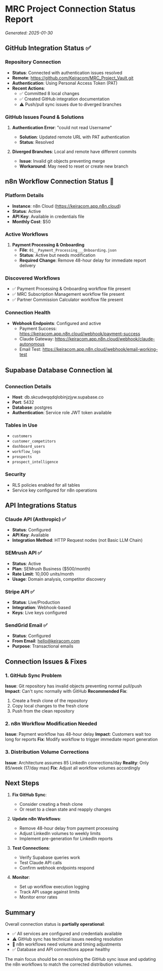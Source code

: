 # MRC Project Connection Status Report
*Generated: 2025-01-30*

## GitHub Integration Status ✅

### Repository Connection
- **Status**: Connected with authentication issues resolved
- **Remote**: https://github.com/Keiracom/MRC_Project_Vault.git
- **Authentication**: Using Personal Access Token (PAT)
- **Recent Actions**:
  - ✅ Committed 8 local changes
  - ✅ Created GitHub integration documentation
  - ⚠️ Push/pull sync issues due to diverged branches

### GitHub Issues Found & Solutions
1. **Authentication Error**: "could not read Username"
   - **Solution**: Updated remote URL with PAT authentication
   - **Status**: Resolved

2. **Diverged Branches**: Local and remote have different commits
   - **Issue**: Invalid git objects preventing merge
   - **Workaround**: May need to reset or create new branch

## n8n Workflow Connection Status 🔄

### Platform Details
- **Instance**: n8n Cloud (https://keiracom.app.n8n.cloud)
- **Status**: Active
- **API Key**: Available in credentials file
- **Monthly Cost**: $50

### Active Workflows
1. **Payment Processing & Onboarding**
   - **File**: `01__Payment_Processing___Onboarding.json`
   - **Status**: Active but needs modification
   - **Required Change**: Remove 48-hour delay for immediate report delivery

### Discovered Workflows
- ✅ Payment Processing & Onboarding workflow file present
- ✅ MRC Subscription Management workflow file present
- ✅ Partner Commission Calculator workflow file present

### Connection Health
- **Webhook Endpoints**: Configured and active
  - Payment Success: https://keiracom.app.n8n.cloud/webhook/payment-success
  - Claude Gateway: https://keiracom.app.n8n.cloud/webhook/claude-autonomous
  - Email Test: https://keiracom.app.n8n.cloud/webhook/email-working-test

## Supabase Database Connection 📊

### Connection Details
- **Host**: db.skcudwqqdqlobinjzjyw.supabase.co
- **Port**: 5432
- **Database**: postgres
- **Authentication**: Service role JWT token available

### Tables in Use
- `customers`
- `customer_competitors`
- `dashboard_users`
- `workflow_logs`
- `prospects`
- `prospect_intelligence`

### Security
- RLS policies enabled for all tables
- Service key configured for n8n operations

## API Integrations Status

### Claude API (Anthropic) ✅
- **Status**: Configured
- **API Key**: Available
- **Integration Method**: HTTP Request nodes (not Basic LLM Chain)

### SEMrush API ✅
- **Status**: Active
- **Plan**: SEMrush Business ($500/month)
- **Rate Limit**: 10,000 units/month
- **Usage**: Domain analysis, competitor discovery

### Stripe API ✅
- **Status**: Live/Production
- **Integration**: Webhook-based
- **Keys**: Live keys configured

### SendGrid Email ✅
- **Status**: Configured
- **From Email**: hello@keiracom.com
- **Purpose**: Transactional emails

## Connection Issues & Fixes

### 1. GitHub Sync Problem
**Issue**: Git repository has invalid objects preventing normal pull/push
**Impact**: Can't sync normally with GitHub
**Recommended Fix**:
1. Create a fresh clone of the repository
2. Copy local changes to the fresh clone
3. Push from the clean repository

### 2. n8n Workflow Modification Needed
**Issue**: Payment workflow has 48-hour delay
**Impact**: Customers wait too long for reports
**Fix**: Modify workflow to trigger immediate report generation

### 3. Distribution Volume Corrections
**Issue**: Architecture assumes 85 LinkedIn connections/day
**Reality**: Only 85/week (17/day max)
**Fix**: Adjust all workflow volumes accordingly

## Next Steps

1. **Fix GitHub Sync**:
   - Consider creating a fresh clone
   - Or reset to a clean state and reapply changes

2. **Update n8n Workflows**:
   - Remove 48-hour delay from payment processing
   - Adjust LinkedIn volumes to weekly limits
   - Implement pre-generation for LinkedIn reports

3. **Test Connections**:
   - Verify Supabase queries work
   - Test Claude API calls
   - Confirm webhook endpoints respond

4. **Monitor**:
   - Set up workflow execution logging
   - Track API usage against limits
   - Monitor error rates

## Summary

Overall connection status is **partially operational**:
- ✅ All services are configured and credentials available
- ⚠️ GitHub sync has technical issues needing resolution
- 🔄 n8n workflows need volume and timing adjustments
- ✅ Database and API connections appear healthy

The main focus should be on resolving the GitHub sync issue and updating the n8n workflows to match the corrected distribution volumes.